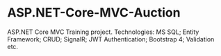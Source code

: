 # ASP.NET-Core-MVC-Auction
ASP.NET Core MVC Training project. Technologies: MS SQL; Entity Framework; CRUD; SignalR; JWT Authentication; Bootstrap 4; Validation etc. 
